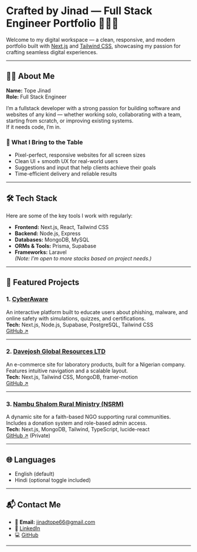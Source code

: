# Crafted by Jinad — Full Stack Engineer Portfolio 🧑🏽‍💻

Welcome to my digital workspace — a clean, responsive, and modern portfolio built with [Next.js](https://nextjs.org/) and [Tailwind CSS](https://tailwindcss.com/), showcasing my passion for crafting seamless digital experiences.

---

## 👋🏽 About Me

**Name:** Tope Jinad  
**Role:** Full Stack Engineer  

I’m a fullstack developer with a strong passion for building software and websites of any kind — whether working solo, collaborating with a team, starting from scratch, or improving existing systems.  
If it needs code, I’m in.

### 🚀 What I Bring to the Table

- Pixel-perfect, responsive websites for all screen sizes
- Clean UI + smooth UX for real-world users
- Suggestions and input that help clients achieve their goals
- Time-efficient delivery and reliable results

---

## 🛠️ Tech Stack

Here are some of the key tools I work with regularly:

- **Frontend:** Next.js, React, Tailwind CSS
- **Backend:** Node.js, Express
- **Databases:** MongoDB, MySQL
- **ORMs & Tools:** Prisma, Supabase
- **Frameworks:** Laravel  
*(Note: I’m open to more stacks based on project needs.)*

---

## 📂 Featured Projects

### 1. [CyberAware](https://cyber-awareness-app.vercel.app)

An interactive platform built to educate users about phishing, malware, and online safety with simulations, quizzes, and certifications.  
**Tech:** Next.js, Node.js, Supabase, PostgreSQL, Tailwind CSS  
[GitHub ↗︎](https://github.com/just-jinad/Cyber-Awareness-app)

---

### 2. [Davejosh Global Resources LTD](https://davejosh-global-resources-ltd.vercel.app)

An e-commerce site for laboratory products, built for a Nigerian company. Features intuitive navigation and a scalable layout.  
**Tech:** Next.js, Tailwind CSS, MongoDB, framer-motion  
[GitHub ↗︎](https://github.com/just-jinad/Davejosh-global-resources-LTD)

---

### 3. [Nambu Shalom Rural Ministry (NSRM)](https://nsrm.vercel.app)

A dynamic site for a faith-based NGO supporting rural communities. Includes a donation system and role-based admin access.  
**Tech:** Next.js, MongoDB, Tailwind, TypeScript, lucide-react  
[GitHub ↗︎](https://github.com/just-jinad/NSRM) (Private)

---

## 🌐 Languages

- English (default)
- Hindi (optional toggle included)

---

## 📬 Contact Me

- 📧 **Email:** jinadtope66@gmail.com  
- 💼 [LinkedIn](https://linkedin.com/in/jinadtope)  
- 💻 [GitHub](https://github.com/just-jinad)

---

